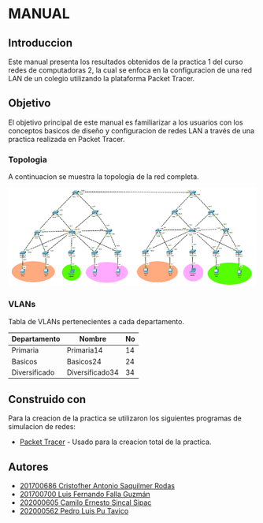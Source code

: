 # MANUAL 

## Introduccion

Este manual presenta los resultados obtenidos de la practica 1 del curso redes de computadoras 2, la cual se enfoca en la configuracion de una red LAN de un colegio utilizando la plataforma Packet Tracer.

## Objetivo

El objetivo principal de este manual es familiarizar a los usuarios con los conceptos basicos de diseño y configuracion de redes LAN a través de una practica realizada en Packet Tracer.

### Topologia

A continuacion se muestra la topologia de la red completa.

![ping1](imgs/topologia.png)

### VLANs

Tabla de VLANs pertenecientes a cada departamento.

| Departamento  | Nombre          | No |
|---------------|-----------------|----|
| Primaria      | Primaria14      | 14 |
| Basicos       | Basicos24       | 24 |
| Diversificado | Diversificado34 | 34 |

## Construido con

Para la creacion de la practica se utilizaron los siguientes programas de simulacion de redes:

* [Packet Tracer](https://www.netacad.com/es/courses/packet-tracer) - Usado para la creacion total de la practica.

## Autores

* [201700686 Cristofher Antonio Saquilmer Rodas](https://github.com/CristofherS)
* [201700700 Luis Fernando Falla Guzmán        ](https://github.com/fernandofalla)
* [202000605 Camilo Ernesto Sincal Sipac       ](https://github.com/CamiloSincal)
* [202000562 Pedro Luis Pu Tavico              ](https://github.com/luis-tavico)